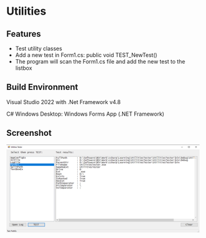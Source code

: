 # Utilities

## Features
* Test utility classes
* Add a new test in Form1.cs: public void TEST_NewTest()
* The program will scan the Form1.cs file and add the new test to the listbox

## Build Environment

Visual Studio 2022 with .Net Framework v4.8

C# Windows Desktop: Windows Forms App (.NET Framework)

## Screenshot

![Screenshot](UtilitiesTester.png)
 
